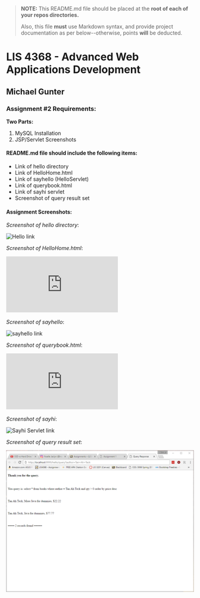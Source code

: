 > **NOTE:** This README.md file should be placed at the **root of each of your repos directories.**
>
>Also, this file **must** use Markdown syntax, and provide project documentation as per below--otherwise, points **will** be deducted.
>
>

# LIS 4368 - Advanced Web Applications Development

## Michael Gunter

### Assignment #2 Requirements:

**Two Parts:**
1. MySQL Installation
2. JSP/Servlet Screenshots

#### README.md file should include the following items:

* Link of hello directory
* Link of HelloHome.html
* Link of sayhello (HelloServlet)
* Link of querybook.html
* Link of sayhi servlet
* Screenshot of query result set

#### Assignment Screenshots:

*Screenshot of hello directory*:

![Hello link](http://localhost:9999/hello)

*Screenshot of HelloHome.html*:

![HelloHome.html link](http://localhost:9999/hello/HelloHome.html)

*Screenshot of sayhello*:

![sayhello link](http://localhost:9999/hello/sayhello)

*Screenshot of querybook.html*:

![Querybook.html link](http://localhost:9999/hello/querybook.html)

*Screenshot of sayhi*:

![Sayhi Servlet link](http://localhost:9999/hello/sayhi)

*Screenshot of query result set*:

![Query Result Set Screenshot](img/qrs.png)
